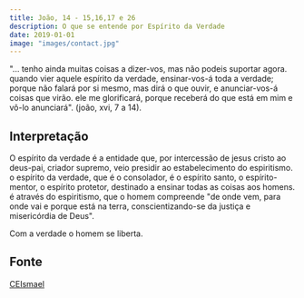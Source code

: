 ```yaml
---
title: João, 14 - 15,16,17 e 26
description: O que se entende por Espírito da Verdade
date: 2019-01-01
image: "images/contact.jpg"
---
```


"... tenho ainda muitas coisas a dizer-vos, mas não podeis suportar agora.
quando vier aquele espírito da verdade, ensinar-vos-á toda a verdade; porque não
falará por si mesmo, mas dirá o que ouvir, e anunciar-vos-á coisas que virão.
ele me glorificará, porque receberá do que está em mim e vô-lo anunciará".
(joão, xvi, 7 a 14).


## Interpretação
O espírito da verdade é a entidade que, por intercessão de jesus cristo ao
deus-pai, criador supremo, veio presidir ao estabelecimento do espiritismo. o
espírito da verdade, que é o consolador, é o espírito santo, o espírito-mentor,
o espírito protetor, destinado a ensinar todas as coisas aos homens. é através
do espiritismo, que o homem compreende "de onde vem, para onde vai e porque está
na terra, conscientizando-se da justiça e misericórdia de Deus". 

Com a verdade o homem se liberta.

## Fonte
[CEIsmael](https://www.ceismael.com.br/download/apostila/apost1.htm#CONSOLADOR%20PROMETIDO)
